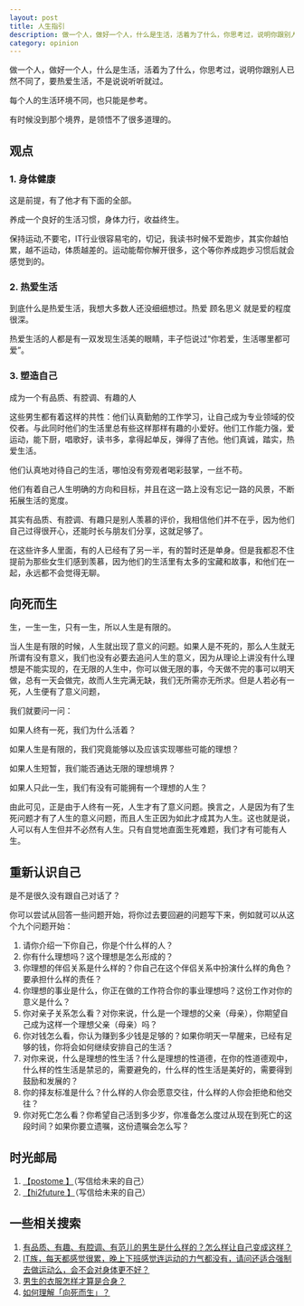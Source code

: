 ```yaml
---
layout: post
title: 人生指引
description: 做一个人，做好一个人，什么是生活，活着为了什么，你思考过，说明你跟别人已然不同了，要热爱生活，不是说说听听就过。
category: opinion
---
```



做一个人，做好一个人，什么是生活，活着为了什么，你思考过，说明你跟别人已然不同了，要热爱生活，不是说说听听就过。

每个人的生活环境不同，也只能是参考。

有时候没到那个境界，是领悟不了很多道理的。

## 观点

### 1. 身体健康

这是前提，有了他才有下面的全部。

养成一个良好的生活习惯，身体力行，收益终生。

保持运动,不要宅，IT行业很容易宅的，切记，我读书时候不爱跑步，其实你越怕累，越不运动，体质越差的。运动能帮你解开很多，这个等你养成跑步习惯后就会感觉到的。


### 2. 热爱生活

到底什么是热爱生活，我想大多数人还没细细想过。热爱 顾名思义 就是爱的程度很深。

热爱生活的人都是有一双发现生活美的眼睛，丰子恺说过“你若爱，生活哪里都可爱”。


### 3. 塑造自己

成为一个有品质、有腔调、有趣的人

这些男生都有着这样的共性：他们认真勤勉的工作学习，让自己成为专业领域的佼佼者。与此同时他们的生活里总有些这样那样有趣的小爱好。他们工作能力强，爱运动，能下厨，唱歌好，读书多，拿得起单反，弹得了吉他。他们真诚，踏实，热爱生活。

他们认真地对待自己的生活，哪怕没有旁观者喝彩鼓掌，一丝不苟。

他们有着自己人生明确的方向和目标，并且在这一路上没有忘记一路的风景，不断拓展生活的宽度。

其实有品质、有腔调、有趣只是别人羡慕的评价，我相信他们并不在乎，因为他们自己过得很开心，还能时长与朋友们分享，这就足够了。

在这些许多人里面，有的人已经有了另一半，有的暂时还是单身。但是我都忍不住提前为那些女生们感到羡慕，因为他们的生活里有太多的宝藏和故事，和他们在一起，永远都不会觉得无聊。

## 向死而生

生，一生一生，只有一生，所以人生是有限的。

当人生是有限的时候，人生就出现了意义的问题。如果人是不死的，那么人生就无所谓有没有意义，我们也没有必要去追问人生的意义，因为从理论上讲没有什么理想是不能实现的，在无限的人生中，你可以做无限的事，今天做不完的事可以明天做，总有一天会做完，故而人生完满无缺，我们无所需亦无所求。但是人若必有一死，人生便有了意义问题，

我们就要问一问：

如果人终有一死，我们为什么活着？

如果人生是有限的，我们究竟能够以及应该实现哪些可能的理想？

如果人生短暂，我们能否通达无限的理想境界？

如果人只此一生，我们有没有可能拥有一个理想的人生？ 

由此可见，正是由于人终有一死，人生才有了意义问题。换言之，人是因为有了生死问题才有了人生的意义问题，而且人生正因为如此才成其为人生。这也就是说，人可以有人生但并不必然有人生。只有自觉地直面生死难题，我们才有可能有人生。

## 重新认识自己

是不是很久没有跟自己对话了？

你可以尝试从回答一些问题开始，将你过去要回避的问题写下来，例如就可以从这个九个问题开始：


1. 请你介绍一下你自己，你是个什么样的人？
2. 你有什么理想吗？这个理想是怎么形成的？
3. 你理想的伴侣关系是什么样的？你自己在这个伴侣关系中扮演什么样的角色？要承担什么样的责任？
4. 你理想的事业是什么，你正在做的工作符合你的事业理想吗？这份工作对你的意义是什么？
5. 你对亲子关系怎么看？对你来说，什么是一个理想的父亲（母亲），你期望自己成为这样一个理想父亲（母亲）吗？
6. 你对钱怎么看，你认为赚到多少钱是足够的？如果你明天一早醒来，已经有足够的钱，你将会如何继续安排自己的生活？
7. 对你来说，什么是理想的性生活？什么是理想的性道德，在你的性道德观中，什么样的性生活是禁忌的，需要避免的，什么样的性生活是美好的，需要得到鼓励和发展的？
8. 你的择友标准是什么？什么样的人你会愿意交往，什么样的人你会拒绝和他交往？
9. 你对死亡怎么看？你希望自己活到多少岁，你准备怎么度过从现在到死亡的这段时间？如果你要立遗嘱，这份遗嘱会怎么写？

## 时光邮局

1. [【postome  】](http://www.postome.com/)（写信给未来的自己）
2. [【hi2future  】](http://hi2future.com/)（写信给未来的自己）

## 一些相关搜索


1. [有品质、有趣、有腔调、有范儿的男生是什么样的？怎么样让自己变成这样？](https://www.zhihu.com/question/21049171)
2. [IT族，每天都感觉很累，晚上下班感觉连运动的力气都没有，请问还适合强制去做运动么，会不会对身体更不好？](https://www.zhihu.com/question/21700556)
3. [男生的衣服怎样才算是合身？](https://www.zhihu.com/question/24824580)
4. [如何理解「向死而生」？](https://www.zhihu.com/question/19998634)



